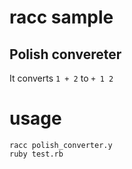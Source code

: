 # racc sample

## Polish convereter
  It converts `1 + 2` to `+ 1 2`

# usage

```
racc polish_converter.y
ruby test.rb
```
